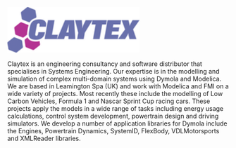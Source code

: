 <p><a href="http://www.claytex.com/"><img src="exhibitor_10.png" style="width:300px;height:auto;" /></a></p>
<p>
Claytex is an engineering consultancy and software distributor that specialises in Systems Engineering.
Our expertise is in the modelling and simulation of complex multi-domain systems using Dymola and Modelica.
We are based in Leamington Spa (UK) and work with Modelica and FMI on a wide variety of projects.
Most recently these include the modelling of Low Carbon Vehicles, Formula 1 and Nascar Sprint Cup racing cars.
These projects apply the models in a wide range of tasks including energy usage calculations, control system development, powertrain design and driving simulators.
We develop a number of application libraries for Dymola include the Engines, Powertrain Dynamics, SystemID, FlexBody, VDLMotorsports and XMLReader libraries.
</p>